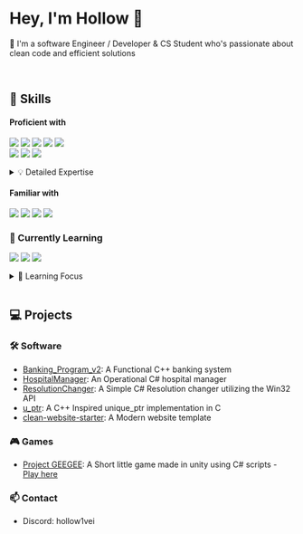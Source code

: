 # Hey, I'm Hollow 👋

💜 I'm a software Engineer / Developer & CS Student who's passionate about clean code and efficient solutions

<br>

## 🔨 Skills

#### Proficient with
<p align="left">
  <img src="https://img.shields.io/badge/-C-00599C?style=for-the-badge&logo=c&logoColor=white"/>
  <img src="https://img.shields.io/badge/-C++-00599C?style=for-the-badge&logo=c%2B%2B&logoColor=white"/>
  <img src="https://img.shields.io/badge/-C%23-512BD4?style=for-the-badge&logo=dotnet&logoColor=white"/>
  <img src="https://img.shields.io/badge/SQLite-%2307405e.svg?style=for-the-badge&logo=sqlite&logoColor=white"/>
  <img src="https://img.shields.io/badge/-Unity-000000?style=for-the-badge&logo=unity&logoColor=white"/>
  <br/>
  <img src="https://img.shields.io/badge/-HTML5-E34F26?style=for-the-badge&logo=html5&logoColor=white"/>
  <img src="https://img.shields.io/badge/-CSS3-1572B6?style=for-the-badge&logo=css3&logoColor=white"/>
  <img src="https://img.shields.io/badge/Tailwind%20CSS-%2338B2AC.svg?style=for-the-badge&logo=tailwind-css&logoColor=white"/>
</p>

<details>
  <summary>💡 Detailed Expertise</summary>

  - **Systems Programming**: 
    - Experienced in memory management, data structures, and algorithm implementations across C, C++ & C#
  - **Game Development**: Skilled in Unity 2D development including:
    - Scripting
    - Physics systems (Colliders/Rigidbody)
    - UI implementation
    - Scene management
    - Clean game object hierarchy
  - **Web Development**: 
    - Strong foundation in modern frontend development with responsive design principles
</details>

#### Familiar with
<p align="left">
  <img src="https://img.shields.io/badge/-JavaScript-F7DF1E?style=for-the-badge&logo=javascript&logoColor=black"/>
  <img src="https://img.shields.io/badge/-Vue.js-35495E?style=for-the-badge&logo=vue.js&logoColor=4FC08D"/>
  <img src="https://img.shields.io/badge/Vite-646CFF?style=for-the-badge&logo=vite&logoColor=fff"/>
  <img src="https://img.shields.io/badge/-React-20232A?style=for-the-badge&logo=react&logoColor=61DAFB"/>
</p>

### 🌱 Currently Learning
<p align="left">
  <img src="https://img.shields.io/badge/-Unity%20Advanced%20Features-000000?style=for-the-badge&logo=unity&logoColor=white"/>
  <img src="https://img.shields.io/badge/-Advanced%20C%23-512BD4?style=for-the-badge&logo=dotnet&logoColor=white"/>
  <img src="https://img.shields.io/badge/-Advanced%20C++-00599C?style=for-the-badge&logo=c%2B%2B&logoColor=white"/>
</p>

<details>
  <summary>🎯 Learning Focus</summary>

  - **Advanced Game Development**: 
    - Resolution management for retro-style games
    - Pixel-perfect rendering techniques
    - 3D game development fundamentals
  - **Programming Language Mastery**:
    - Advanced C# patterns and optimizations
    - Modern C++ features and best practices
</details>

<br>

## 💻 Projects

### 🛠️ Software
- [Banking_Program_v2](https://github.com/Ho11ow1/Banking_Program_v2): A Functional C++ banking system
- [HospitalManager](https://github.com/Ho11ow1/HospitalManager): An Operational C# hospital manager
- [ResolutionChanger](https://github.com/Ho11ow1/ResolutionChanger): A Simple C# Resolution changer utilizing the Win32 API
- [u_ptr](https://github.com/Ho11ow1/u_ptr): A C++ Inspired unique_ptr implementation in C 
- [clean-website-starter](https://github.com/Ho11ow1/clean-website-starter): A Modern website template

### 🎮 Games
- [Project GEEGEE](https://github.com/Ho11ow1/Project-GEEGEE): A Short little game made in unity using C# scripts - [Play here](https://ho11ow1.itch.io/project-geegee)

### 📫 Contact
- Discord: hollow1vei
